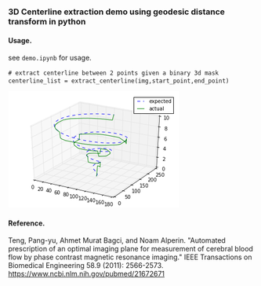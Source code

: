 ### 3D Centerline extraction demo using geodesic distance transform in python
#### Usage.
	
see `demo.ipynb` for usage.
	
	# extract centerline between 2 points given a binary 3d mask
	centerline_list = extract_centerline(img,start_point,end_point)
	
![alt text](images/demo.png)

#### Reference.
Teng, Pang-yu, Ahmet Murat Bagci, and Noam Alperin. "Automated prescription of an optimal imaging plane for measurement of cerebral blood flow by phase contrast magnetic resonance imaging." IEEE Transactions on Biomedical Engineering 58.9 (2011): 2566-2573.
https://www.ncbi.nlm.nih.gov/pubmed/21672671
